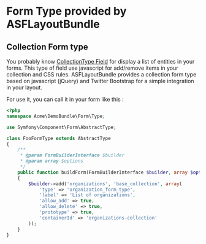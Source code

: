 # Form Type provided by ASFLayoutBundle

## Collection Form type

You probably know [CollectionType Field](http://symfony.com/doc/current/reference/forms/types/collection.html) for display a list of entities in your forms. This type of field use javascript for add/remove items in your collection and CSS rules. ASFLayoutBundle provides a collection form type based on javascript (jQuery) and Twitter Bootstrap for a simple integration in your layout.

For use it, you can call it in your form like this :

```php
<?php
namespace Acme\DemoBundle\Form\Type;

use Symfony\Component\Form\AbstractType;

class FooFormType extends AbstractType
{
	/**
	 * @param FormBuilderInterface $builder
	 * @param array $options
	 */
	public function buildForm(FormBuilderInterface $builder, array $options)
	{
		$builder->add('organizations', 'base_collection', array(
			'type' => 'organization_form_type',
			'label' => 'List of organizations',
			'allow_add' => true,
			'allow_delete' => true,
			'prototype' => true,
			'containerId' => 'organizations-collection'
		));
	}
}
```